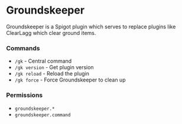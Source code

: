 # Groundskeeper

Groundskeeper is a Spigot plugin which serves to replace plugins like ClearLagg which clear ground items.

### Commands

* `/gk` - Central command
* `/gk version` - Get plugin version
* `/gk reload` - Reload the plugin
* `/gk force` - Force Groundskeeper to clean up

### Permissions

* `groundskeeper.*`
* `groundskeeper.command`